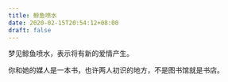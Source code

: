 ```yaml
---
title: 鲸鱼喷水
date: 2020-02-15T20:54:12+08:00
draft: false
---
```


梦见鲸鱼喷水，表示将有新的爱情产生。

你和她的媒人是一本书，也许两人初识的地方，不是图书馆就是书店。

